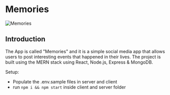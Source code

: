 # Memories

![Memories](https://i.ibb.co/Z8Y0CJv/Screenshot-2020-10-30-at-11-10-04.png)

## Introduction

The App is called "Memories" and it is a simple social media app that allows users to post interesting events that happened in their lives. The project is built using the MERN stack using React, Node.js, Express & MongoDB.

Setup:

- Populate the .env.sample files in server and client
- run `npm i && npm start` inside client and server folder

